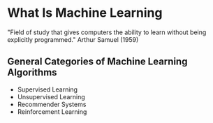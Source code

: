 # What Is Machine Learning

"Field of study that gives computers the ability to learn without being explicitly programmed."
Arthur Samuel (1959)

## General Categories of Machine Learning Algorithms

- Supervised Learning
- Unsupervised Learning
- Recommender Systems
- Reinforcement Learning
